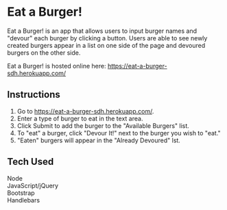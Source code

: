 # Eat a Burger!

Eat a Burger! is an app that allows users to input burger names and "devour" each burger by clicking a button. Users are able to see newly created burgers appear in a list on one side of the page and devoured burgers on the other side.  

Eat a Burger! is hosted online here: https://eat-a-burger-sdh.herokuapp.com/

## Instructions
1. Go to https://eat-a-burger-sdh.herokuapp.com/. 
2. Enter a type of burger to eat in the text area.
3. Click Submit to add the burger to the "Available Burgers" list.
4. To "eat" a burger, click "Devour It!" next to the burger you wish to "eat." 
5. "Eaten" burgers will appear in the "Already Devoured" lst.

## Tech Used
Node  
JavaScript/jQuery  
Bootstrap  
Handlebars  
